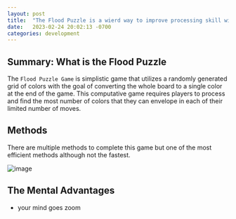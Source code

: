 ```yaml
---
layout: post
title:  "The Flood Puzzle is a wierd way to improve processing skill within people... woo"
date:   2023-02-24 20:02:13 -0700
categories: development
---
```


## Summary: What is the Flood Puzzle

The `Flood Puzzle Game` is simplistic game that utilizes a randomly generated grid of colors with the goal of converting the whole board to a single color at the end of the game. This computative game requires players to process and find the most number of colors that they can envelope in each of their limited number of moves.

## Methods

There are multiple methods to complete this game but one of the most efficient methods although not the fastest.

![image](https://res.cloudinary.com/dgwjrp9pb/image/upload/v1677389626/Screen_Shot_2023-02-25_at_10.31.27_PM_qjdojv.png)

## The Mental Advantages

- your mind goes zoom